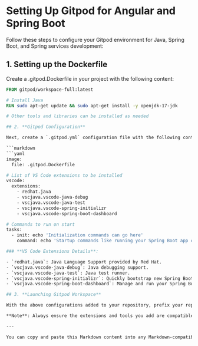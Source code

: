 # Setting Up Gitpod for Angular and Spring Boot
Follow these steps to configure your Gitpod environment for Java, Spring Boot, and Spring services development:

## 1. Setting up the Dockerfile
Create a .gitpod.Dockerfile in your project with the following content:

```Dockerfile
FROM gitpod/workspace-full:latest

# Install Java
RUN sudo apt-get update && sudo apt-get install -y openjdk-17-jdk

# Other tools and libraries can be installed as needed

## 2. **Gitpod Configuration**

Next, create a `.gitpod.yml` configuration file with the following content:

```markdown
```yaml
image:
  file: .gitpod.Dockerfile

# List of VS Code extensions to be installed
vscode:
  extensions:
    - redhat.java
    - vscjava.vscode-java-debug
    - vscjava.vscode-java-test
    - vscjava.vscode-spring-initializr
    - vscjava.vscode-spring-boot-dashboard

# Commands to run on start
tasks:
  - init: echo 'Initialization commands can go here'
    command: echo 'Startup commands like running your Spring Boot app can go here'

### **VS Code Extensions Details**:

- `redhat.java`: Java Language Support provided by Red Hat.
- `vscjava.vscode-java-debug`: Java debugging support.
- `vscjava.vscode-java-test`: Java test runner.
- `vscjava.vscode-spring-initializr`: Quickly bootstrap new Spring Boot projects.
- `vscjava.vscode-spring-boot-dashboard`: Manage and run your Spring Boot projects.

## 3. **Launching Gitpod Workspace**

With the above configurations added to your repository, prefix your repo's URL with `https://gitpod.io/#` to launch a Gitpod workspace that's ready for Java and Spring Boot development.

**Note**: Always ensure the extensions and tools you add are compatible with your specific project setup.

---

You can copy and paste this Markdown content into any Markdown-compatible editor or viewer to see the formatted instructions.
